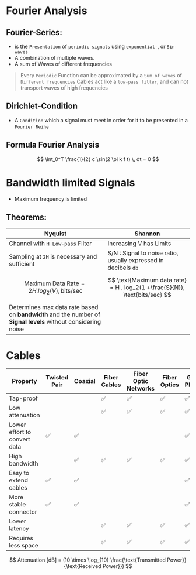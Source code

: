 # Fourier Analysis

## Fourier-Series:
- is the `Presentation` of `periodic signals` using `exponential-`, or `Sin waves`
- A combination of multiple waves.
- A sum of Waves of different frequencies
> Every `Periodic` Function can be approximated by a `Sum of waves` of `Different frequencies`
> Cables act like a `low-pass filter`, and can not transport waves of high frequencies

## Dirichlet-Condition
 - A `Condition` which a signal must meet in order for it to be presented in a `Fourier Reihe`

## Formula Fourier Analysis

$$
\int_0^T \frac{1}{2} c \sin(2 \pi k f t) \, dt = 0
$$

# Bandwidth limited Signals

- Maximum frequency is limited

## Theorems:

| Nyquist                                                                                   | Shannon                                                                     |
|-------------------------------------------------------------------------------------------|-----------------------------------------------------------------------------|
| Channel with `H Low-pass` Filter                                                          | Increasing V has Limits                                                     |
| Sampling at `2H` is necessary and sufficient                                              | S/N : Signal to noise ratio, usually expressed in decibels `db`             |
| $$ \text{Maximum Data Rate} = 2H.log_2(V), \text{bits/sec} $$                             | $$ \text{Maximum data rate} = H . log_2(1 +\frac{S}{N}), \text{bits/sec} $$ |
| Determines max data rate based on **bandwidth** and the number of **Signal levels** without considering noise |                                                                             |

# Cables
| **Property**                      | **Twisted Pair** | **Coaxial** | **Fiber Cables** | **Fiber Optic Networks** | **Fiber Optics** | **Glass Phaser** |
|-----------------------------------|------------------|-------------|------------------|--------------------------|------------------|------------------|
| Tap-proof                         |                  |             | ✅               | ✅                        | ✅               | ✅               |
| Low attenuation                   |                  |             | ✅               | ✅                        | ✅               | ✅               |
| Lower effort to convert data      | ✅               | ✅          |                  |                          |                  | ✅               |
| High bandwidth                    |                  | ✅          | ✅               | ✅                        | ✅               | ✅               |
| Easy to extend cables             | ✅               | ✅          |                  |                          |                  | ✅               |
| More stable connector             | ✅               | ✅          |                  |                          |                  | ✅               |
| Lower latency                     |                  |             | ✅               | ✅                        | ✅               | ✅               |
| Requires less space               |                  |             | ✅               | ✅                        | ✅               | ✅               |

$$
Attenuation [dB] = (10 \times \log_{10} \frac{\text{Transmitted Power}}{\text{Received Power}})
$$
